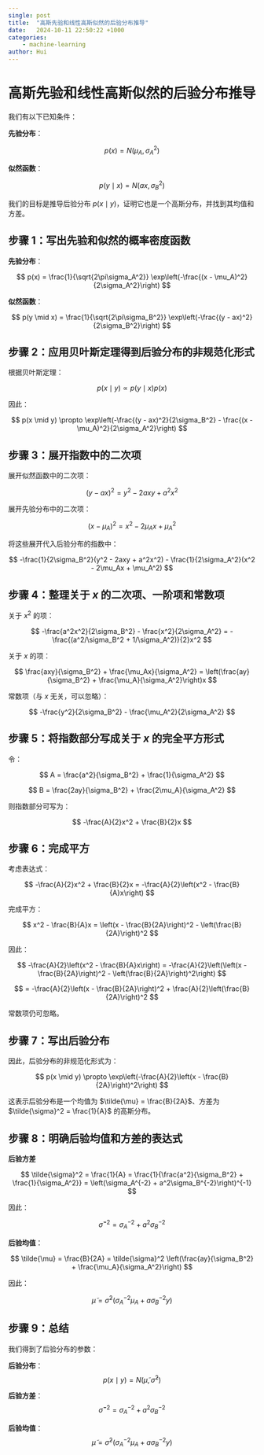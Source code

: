 ```yaml
---
single: post
title:  "高斯先验和线性高斯似然的后验分布推导"
date:   2024-10-11 22:50:22 +1000
categories: 
    - machine-learning
author: Hui
---
```


# 高斯先验和线性高斯似然的后验分布推导

我们有以下已知条件：

**先验分布**：

$$
p(x) = N(\mu_A, \sigma_A^2)
$$

**似然函数**：

$$
p(y \mid x) = N(ax, \sigma_B^2)
$$

我们的目标是推导后验分布 $p(x \mid y)$，证明它也是一个高斯分布，并找到其均值和方差。

## 步骤 1：写出先验和似然的概率密度函数

**先验分布**：

$$
p(x) = \frac{1}{\sqrt{2\pi\sigma_A^2}} \exp\left(-\frac{(x - \mu_A)^2}{2\sigma_A^2}\right)
$$

**似然函数**：

$$
p(y \mid x) = \frac{1}{\sqrt{2\pi\sigma_B^2}} \exp\left(-\frac{(y - ax)^2}{2\sigma_B^2}\right)
$$

## 步骤 2：应用贝叶斯定理得到后验分布的非规范化形式

根据贝叶斯定理：

$$
p(x \mid y) \propto p(y \mid x) p(x)
$$

因此：

$$
p(x \mid y) \propto \exp\left(-\frac{(y - ax)^2}{2\sigma_B^2} - \frac{(x - \mu_A)^2}{2\sigma_A^2}\right)
$$

## 步骤 3：展开指数中的二次项

展开似然函数中的二次项：

$$
(y - ax)^2 = y^2 - 2axy + a^2x^2
$$

展开先验分布中的二次项：

$$
(x - \mu_A)^2 = x^2 - 2\mu_Ax + \mu_A^2
$$

将这些展开代入后验分布的指数中：

$$
-\frac{1}{2\sigma_B^2}(y^2 - 2axy + a^2x^2) - \frac{1}{2\sigma_A^2}(x^2 - 2\mu_Ax + \mu_A^2)
$$

## 步骤 4：整理关于 $x$ 的二次项、一阶项和常数项

关于 $x^2$ 的项：

$$
-\frac{a^2x^2}{2\sigma_B^2} - \frac{x^2}{2\sigma_A^2} = -\frac{(a^2/\sigma_B^2 + 1/\sigma_A^2)}{2}x^2
$$

关于 $x$ 的项：

$$
\frac{axy}{\sigma_B^2} + \frac{\mu_Ax}{\sigma_A^2} = \left(\frac{ay}{\sigma_B^2} + \frac{\mu_A}{\sigma_A^2}\right)x
$$

常数项（与 $x$ 无关，可以忽略）：

$$
-\frac{y^2}{2\sigma_B^2} - \frac{\mu_A^2}{2\sigma_A^2}
$$

## 步骤 5：将指数部分写成关于 $x$ 的完全平方形式

令：

$$
A = \frac{a^2}{\sigma_B^2} + \frac{1}{\sigma_A^2}
$$

$$
B = \frac{2ay}{\sigma_B^2} + \frac{2\mu_A}{\sigma_A^2}
$$

则指数部分可写为：

$$
-\frac{A}{2}x^2 + \frac{B}{2}x
$$

## 步骤 6：完成平方

考虑表达式：

$$
-\frac{A}{2}x^2 + \frac{B}{2}x = -\frac{A}{2}\left(x^2 - \frac{B}{A}x\right)
$$

完成平方：

$$
x^2 - \frac{B}{A}x = \left(x - \frac{B}{2A}\right)^2 - \left(\frac{B}{2A}\right)^2
$$

因此：

$$
-\frac{A}{2}\left(x^2 - \frac{B}{A}x\right) = -\frac{A}{2}\left(\left(x - \frac{B}{2A}\right)^2 - \left(\frac{B}{2A}\right)^2\right)
$$

$$
= -\frac{A}{2}\left(x - \frac{B}{2A}\right)^2 + \frac{A}{2}\left(\frac{B}{2A}\right)^2
$$

常数项仍可忽略。

## 步骤 7：写出后验分布

因此，后验分布的非规范化形式为：

$$
p(x \mid y) \propto \exp\left(-\frac{A}{2}\left(x - \frac{B}{2A}\right)^2\right)
$$

这表示后验分布是一个均值为 $\tilde{\mu} = \frac{B}{2A}$、方差为 $\tilde{\sigma}^2 = \frac{1}{A}$ 的高斯分布。

## 步骤 8：明确后验均值和方差的表达式

**后验方差**

$$
\tilde{\sigma}^2 = \frac{1}{A} = \frac{1}{\frac{a^2}{\sigma_B^2} + \frac{1}{\sigma_A^2}} = \left(\sigma_A^{-2} + a^2\sigma_B^{-2}\right)^{-1}
$$

因此：

$$
\tilde{\sigma}^{-2} = \sigma_A^{-2} + a^2\sigma_B^{-2}
$$

**后验均值**：

$$
\tilde{\mu} = \frac{B}{2A} = \tilde{\sigma}^2 \left(\frac{ay}{\sigma_B^2} + \frac{\mu_A}{\sigma_A^2}\right)
$$

因此：

$$
\tilde{\mu} = \tilde{\sigma}^2 \left(\sigma_A^{-2}\mu_A + a\sigma_B^{-2}y\right)
$$

## 步骤 9：总结

我们得到了后验分布的参数：

**后验分布**：
$$
p(x \mid y) = N(\tilde{\mu}, \tilde{\sigma}^2)
$$

**后验方差**：
$$
\tilde{\sigma}^{-2} = \sigma_A^{-2} + a^2\sigma_B^{-2}
$$

**后验均值**：
$$
\tilde{\mu} = \tilde{\sigma}^2 \left(\sigma_A^{-2}\mu_A + a\sigma_B^{-2}y\right)
$$
